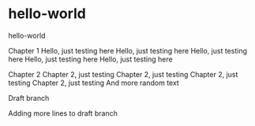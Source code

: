 # hello-world
hello-world

Chapter 1
Hello, just testing here
Hello, just testing here
Hello, just testing here
Hello, just testing here
Hello, just testing here


Chapter 2
Chapter 2, just testing
Chapter 2, just testing
Chapter 2, just testing
Chapter 2, just testing
And more random text

Draft branch

Adding more lines to draft branch

